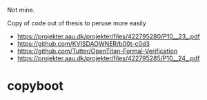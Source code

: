 Not mine.

Copy of code out of thesis to peruse more easily

- <https://projekter.aau.dk/projekter/files/422795280/P10__23_.pdf>
- <https://github.com/KVISDAOWNER/b00t-c0d3>
- <https://github.com/Tutter/OpenTitan-Formal-Verification>
- <https://projekter.aau.dk/projekter/files/422795285/P10__24_.pdf>
# copyboot
